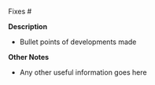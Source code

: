Fixes #<issue number>

**Description**

* Bullet points of developments made

**Other Notes**

* Any other useful information goes here